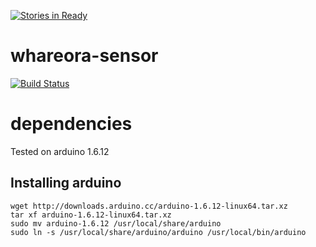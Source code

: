 [![Stories in Ready](https://badge.waffle.io/WhareHauora/wharehauora-sensor.png?label=ready&title=Ready)](https://waffle.io/WhareHauora/wharehauora-sensor)
# whareora-sensor

[![Build Status](https://travis-ci.org/WhareHauora/wharehauora-sensor.svg?branch=bw%2Ftravis)](https://travis-ci.org/WhareHauora/wharehauora-sensor)

# dependencies

Tested on arduino 1.6.12

## Installing arduino

```
wget http://downloads.arduino.cc/arduino-1.6.12-linux64.tar.xz
tar xf arduino-1.6.12-linux64.tar.xz
sudo mv arduino-1.6.12 /usr/local/share/arduino
sudo ln -s /usr/local/share/arduino/arduino /usr/local/bin/arduino
```

